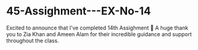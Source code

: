 # 45-Assighment---EX-No-14
Excited to announce that I've completed 14th Assighment 🎉 A huge thank you to Zia Khan and Ameen Alam for their incredible guidance and support throughout the class.

